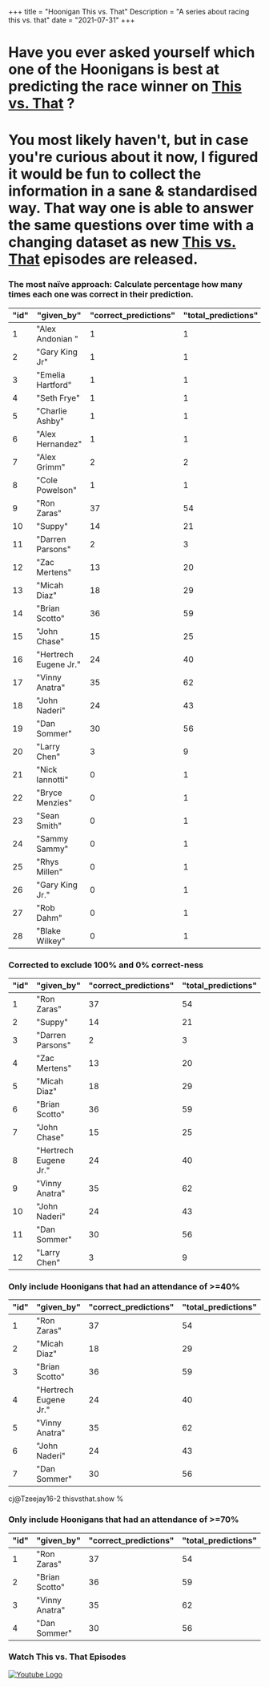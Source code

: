 +++
title = "Hoonigan This vs. That"
Description = "A series about racing this vs. that"
date = "2021-07-31"
+++


<div class="o-main-intro">
	<h1>Have you ever asked yourself which one of the Hoonigans is best at predicting the race winner on <a href="https://www.youtube.com/playlist?list=PLhU72li4fhIca_hXD0v8PFHRahreBuPJa" target="_blank">This vs. That</a> ?</h1>
</div>
<div class="o-main-second">
	<h1>You most likely haven't, but in case you're curious about it now, I figured it would be fun to collect the information in a sane & standardised way. That way one is able to answer the same questions over time with a changing dataset as new <a href="https://www.youtube.com/playlist?list=PLhU72li4fhIca_hXD0v8PFHRahreBuPJa" target="_blank">This vs. That</a> episodes are released.</h1>
</div>

<div class="o-main-hoonigans-stats">
<div class="o-main-hoonigan-stats__naive">

### The most naïve approach: Calculate percentage how many times each one was correct in their prediction.

| "id" | "given_by"            | "correct_predictions" | "total_predictions" | "correct_percent" |
| ---- | --------------------- | --------------------- | ------------------- | ----------------- |
| 1    | "Alex Andonian "      | 1                     | 1                   | 100               |
| 2    | "Gary King Jr"        | 1                     | 1                   | 100               |
| 3    | "Emelia Hartford"     | 1                     | 1                   | 100               |
| 4    | "Seth Frye"           | 1                     | 1                   | 100               |
| 5    | "Charlie Ashby"       | 1                     | 1                   | 100               |
| 6    | "Alex Hernandez"      | 1                     | 1                   | 100               |
| 7    | "Alex Grimm"          | 2                     | 2                   | 100               |
| 8    | "Cole Powelson"       | 1                     | 1                   | 100               |
| 9    | "Ron Zaras"           | 37                    | 54                  | 68                |
| 10   | "Suppy"               | 14                    | 21                  | 66                |
| 11   | "Darren Parsons"      | 2                     | 3                   | 66                |
| 12   | "Zac Mertens"         | 13                    | 20                  | 65                |
| 13   | "Micah Diaz"          | 18                    | 29                  | 62                |
| 14   | "Brian Scotto"        | 36                    | 59                  | 61                |
| 15   | "John Chase"          | 15                    | 25                  | 60                |
| 16   | "Hertrech Eugene Jr." | 24                    | 40                  | 60                |
| 17   | "Vinny Anatra"        | 35                    | 62                  | 56                |
| 18   | "John Naderi"         | 24                    | 43                  | 55                |
| 19   | "Dan Sommer"          | 30                    | 56                  | 53                |
| 20   | "Larry Chen"          | 3                     | 9                   | 33                |
| 21   | "Nick Iannotti"       | 0                     | 1                   | 0                 |
| 22   | "Bryce Menzies"       | 0                     | 1                   | 0                 |
| 23   | "Sean Smith"          | 0                     | 1                   | 0                 |
| 24   | "Sammy Sammy"         | 0                     | 1                   | 0                 |
| 25   | "Rhys Millen"         | 0                     | 1                   | 0                 |
| 26   | "Gary King Jr."       | 0                     | 1                   | 0                 |
| 27   | "Rob Dahm"            | 0                     | 1                   | 0                 |
| 28   | "Blake Wilkey"        | 0                     | 1                   | 0                 |

</div>

<div class="o-main-hoonigan-stats__corrected">

### Corrected to exclude 100% and 0% correct-ness

| "id" | "given_by"            | "correct_predictions" | "total_predictions" | "correct_percent" |
| ---- | --------------------- | --------------------- | ------------------- | ----------------- |
| 1    | "Ron Zaras"           | 37                    | 54                  | 68                |
| 2    | "Suppy"               | 14                    | 21                  | 66                |
| 3    | "Darren Parsons"      | 2                     | 3                   | 66                |
| 4    | "Zac Mertens"         | 13                    | 20                  | 65                |
| 5    | "Micah Diaz"          | 18                    | 29                  | 62                |
| 6    | "Brian Scotto"        | 36                    | 59                  | 61                |
| 7    | "John Chase"          | 15                    | 25                  | 60                |
| 8    | "Hertrech Eugene Jr." | 24                    | 40                  | 60                |
| 9    | "Vinny Anatra"        | 35                    | 62                  | 56                |
| 10   | "John Naderi"         | 24                    | 43                  | 55                |
| 11   | "Dan Sommer"          | 30                    | 56                  | 53                |
| 12   | "Larry Chen"          | 3                     | 9                   | 33                |

</div>

<!-- <div class="o-main-hoonigan-stats__30-perc">

### Only include Hoonigans that had an attendance of >=30%

| "id" | "given_by"            | "correct_predictions" | "total_predictions" | "correct_percent" |
| ---- | --------------------- | --------------------- | ------------------- | ----------------- |
| 1    | "Ron Zaras"           | 33                    | 48                  | 68                |
| 2    | "Hertrech Eugene Jr." | 23                    | 37                  | 62                |
| 3    | "Brian Scotto"        | 33                    | 53                  | 62                |
| 4    | "Micah Diaz"          | 14                    | 23                  | 60                |
| 5    | "John Naderi"         | 20                    | 34                  | 58                |
| 6    | "Vinny Anatra"        | 30                    | 51                  | 58                |
| 7    | "John Chase"          | 12                    | 21                  | 57                |
| 8    | "Dan Sommer"          | 25                    | 45                  | 55                |

</div> -->

<div class="o-main-hoonigan-stats__40-perc">

### Only include Hoonigans that had an attendance of >=40%

| "id" | "given_by"            | "correct_predictions" | "total_predictions" | "correct_percent" |
| ---- | --------------------- | --------------------- | ------------------- | ----------------- |
| 1    | "Ron Zaras"           | 37                    | 54                  | 68                |
| 2    | "Micah Diaz"          | 18                    | 29                  | 62                |
| 3    | "Brian Scotto"        | 36                    | 59                  | 61                |
| 4    | "Hertrech Eugene Jr." | 24                    | 40                  | 60                |
| 5    | "Vinny Anatra"        | 35                    | 62                  | 56                |
| 6    | "John Naderi"         | 24                    | 43                  | 55                |
| 7    | "Dan Sommer"          | 30                    | 56                  | 53                |
cj@Tzeejay16-2 thisvsthat.show % 

</div>

<div class="o-main-hoonigan-stats__70-perc">

### Only include Hoonigans that had an attendance of >=70%

| "id" | "given_by"     | "correct_predictions" | "total_predictions" | "correct_percent" |
| ---- | -------------- | --------------------- | ------------------- | ----------------- |
| 1    | "Ron Zaras"    | 37                    | 54                  | 68                |
| 2    | "Brian Scotto" | 36                    | 59                  | 61                |
| 3    | "Vinny Anatra" | 35                    | 62                  | 56                |
| 4    | "Dan Sommer"   | 30                    | 56                  | 53                |

</div>

<div class="o-main-hoonigan-playlist-wrap">
	<h3>Watch This vs. That Episodes</h3>
	<a href="https://www.youtube.com/playlist?list=PLhU72li4fhIca_hXD0v8PFHRahreBuPJa" target="_blank"><img src="/img/yt_logo_rgb_light.png" alt="Youtube Logo"></a>
</div>
